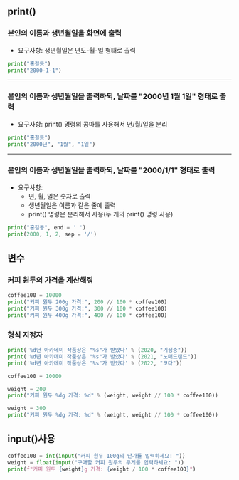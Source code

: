 ## print()
### 본인의 이름과 생년월일을 화면에 출력
- 요구사항: 생년월일은 년도-월-일 형태로 출력

```python
print("홍길동") 
print("2000-1-1")
```
---
### 본인의 이름과 생년월일을 출력하되, 날짜를 "2000년 1월 1일" 형태로 출력
- 요구사항: print() 명령의 콤마를 사용해서 년/월/일을 분리

```python
print("홍길동") 
print("2000년", "1월", "1일")
```
---
### 본인의 이름과 생년월일을 출력하되, 날짜를 "2000/1/1" 형태로 출력
- 요구사항: 
	- 년, 월, 일은 숫자로 출력
	- 생년월일은 이름과 같은 줄에 출력
	- print() 명령은 분리해서 사용(두 개의 print() 명령 사용)

	
```python
print("홍길동", end = ' ') 
print(2000, 1, 2, sep = '/')
```

## 변수
### 커피 원두의 가격을 계산해줘
```python
coffee100 = 10000
print("커피 원두 200g 가격:", 200 // 100 * coffee100) 
print("커피 원두 300g 가격:", 300 // 100 * coffee100) 
print("커피 원두 400g 가격:", 400 // 100 * coffee100)
```

### 형식 지정자
```python
print('%d년 아카데미 작품상은 "%s"가 받았다' % (2020, "기생충"))
print('%d년 아카데미 작품상은 "%s"가 받았다' % (2021, "노매드랜드"))
print('%d년 아카데미 작품상은 "%s"가 받았다' % (2022, "코다"))
```

```python
coffee100 = 10000

weight = 200
print("커피 원두 %dg 가격: %d" % (weight, weight // 100 * coffee100))

weight = 300
print("커피 원두 %dg 가격: %d" % (weight, weight // 100 * coffee100))
```

## input()사용
```python
coffee100 = int(input("커피 원두 100g의 단가를 입력하세요: "))
weight = float(input("구매할 커피 원두의 무게를 입력하세요: "))
print(f"커피 원두 {weight}g 가격: {weight / 100 * coffee100}")
```